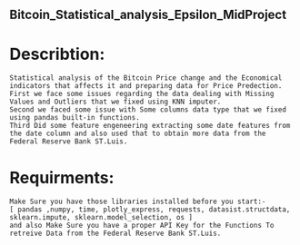 ## Bitcoin_Statistical_analysis_Epsilon_MidProject
# Describtion:
    Statistical analysis of the Bitcoin Price change and the Economical indicators that affects it and preparing data for Price Predection.
    First we face some issues regarding the data dealing with Missing Values and Outliers that we fixed using KNN imputer.
    Second we faced some issue with Some columns data type that we fixed using pandas built-in functions.
    Third Did some feature engeneering extracting some date features from the date column and also used that to obtain more data from the Federal Reserve Bank ST.Luis.
# Requirments:
    Make Sure you have those libraries installed before you start:-
    [ pandas ,numpy, time, plotly_express, requests, datasist.structdata, sklearn.impute, sklearn.model_selection, os ]
    and also Make Sure you have a proper API Key for the Functions To retreive Data from the Federal Reserve Bank ST.Luis.
